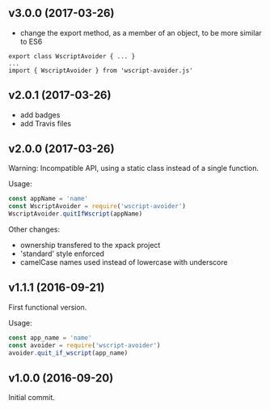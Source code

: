 ## v3.0.0 (2017-03-26)

- change the export method, as a member of an object, to be more similar to ES6

```
export class WscriptAvoider { ... }
...
import { WscriptAvoider } from 'wscript-avoider.js'
```

## v2.0.1 (2017-03-26)

- add badges
- add Travis files

## v2.0.0 (2017-03-26)

Warning: Incompatible API, using a static class instead of a single function.

Usage:

```javascript
const appName = 'name'
const WscriptAvoider = require('wscript-avoider')
WscriptAvoider.quitIfWscript(appName)
```

Other changes:

- ownership transfered to the xpack project
- 'standard' style enforced
- camelCase names used instead of lowercase with underscore

## v1.1.1 (2016-09-21)

First functional version.

Usage:

```javascript
const app_name = 'name'
const avoider = require('wscript-avoider')
avoider.quit_if_wscript(app_name)
```

## v1.0.0 (2016-09-20)

Initial commit.